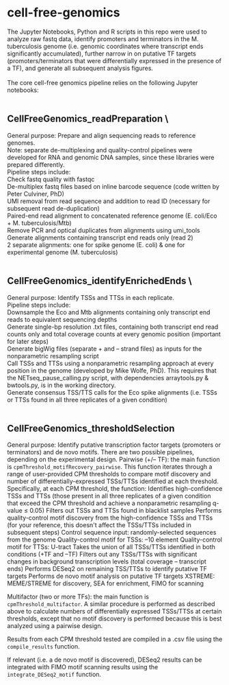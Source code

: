 # cell-free-genomics
The Jupyter Notebooks, Python and R scripts in this repo were used to analyze raw fastq data, identify promoters and terminators in the M. tuberculosis genome (i.e. genomic coordinates where transcript ends significantly accumulated), further narrow in on putative TF targets (promoters/terminators that were differentially expressed in the presence of a TF), and generate all subsequent analysis figures. \
<br>
The core cell-free genomics pipeline relies on the following Jupyter notebooks:\
<br>
## CellFreeGenomics_readPreparation \
General purpose: Prepare and align sequencing reads to reference genomes.   \
Note: separate de-multiplexing and quality-control pipelines were developed for RNA and genomic DNA samples, since these libraries were prepared differently.\
Pipeline steps include:\
Check fastq quality with fastqc  \
De-multiplex fastq files based on inline barcode sequence (code written by Peter Culviner, PhD)\
UMI removal from read sequence and addition to read ID (necessary for subsequent read de-duplication)\
Paired-end read alignment to concatenated reference genome (E. coli/Eco + M. tuberculosis/Mtb)\
Remove PCR and optical duplicates from alignments using umi_tools\
Generate alignments containing transcript end reads only (read 2)\
2 separate alignments: one for spike genome (E. coli) & one for experimental genome (M. tuberculosis)\
<br>
## CellFreeGenomics_identifyEnrichedEnds \
General purpose: Identify TSSs and TTSs in each replicate.\
Pipeline steps include:\
  Downsample the Eco and Mtb alignments containing only transcript end reads to equivalent sequencing depths\
  Generate single-bp resolution .txt files, containing both transcript end read counts only and total coverage counts at every genomic position (important for later steps)\
  Generate bigWig files (separate + and – strand files) as inputs for the nonparametric resampling script\
  Call TSSs and TTSs using a nonparametric resampling approach at every position in the genome (developed by Mike Wolfe, PhD). This requires that the NETseq_pause_calling.py script, with dependencies arraytools.py & bwtools.py, is in the working directory.\
 Generate consensus TSS/TTS calls for the Eco spike alignments (i.e. TSSs or TTSs found in all three replicates of a given condition)\
<br>
## CellFreeGenomics_thresholdSelection
General purpose: Identify putative transcription factor targets (promoters or terminators) and de novo motifs.
There are two possible pipelines, depending on the experimental design.
  Pairwise (+/– TF): the main function is `cpmThreshold_motifRecovery_pairwise`. This function iterates through a range of user-provided CPM thresholds to compare motif discovery and number    of differentially-expressed TSSs/TTSs identified at each threshold. Specifically, at each CPM threshold, the function:
    Identifies high-confidence TSSs and TTSs (those present in all three replicates of a given condition that exceed the CPM threshold and achieve a nonparametric resampling q-value ≤ 0.05)
    Filters out TSSs and TTSs found in blacklist samples
    Performs quality-control motif discovery from the high-confidence TSSs and TTSs (for your reference, this doesn't affect the TSSs/TTSs included in subsequent steps)
      Control sequence input: randomly-selected sequences from the genome
      Quality-control motif for TSSs: –10 element
      Quality-control motif for TTSs: U-tract
    Takes the union of all TSSs/TTSs identified in both conditions (+TF and –TF)
    Filters out any TSSs/TTSs with significant changes in background transcription levels (total coverage – transcript ends)
    Performs DESeq2 on remaining TSS/TTSs to identify putative TF targets
    Performs de novo motif analysis on putative TF targets
      XSTREME: MEME/STREME for discovery, SEA for enrichment, FIMO for scanning

  Multifactor (two or more TFs): the main function is `cpmThreshold_multifactor`. A similar procedure is performed as described above to calculate numbers of differentially expressed           TSSs/TTSs at certain thresholds, except that no motif discovery is performed because this is best analyzed using a pairwise design.

Results from each CPM threshold tested are compiled in a .csv file using the `compile_results` function.

If relevant (i.e. a de novo motif is discovered), DESeq2 results can be integrated with FIMO motif scanning results using the `integrate_DESeq2_motif` function.


